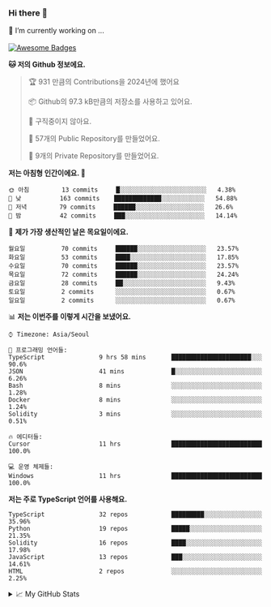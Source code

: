### Hi there 👋 
🔭 I’m currently working on ... </br></br>
[![Awesome Badges](https://img.shields.io/badge/Introduce-EN-green.svg)](https://github.com/tlatkdgus1/tlatkdgus1/blob/main/README.md.en)

<!--START_SECTION:waka-->
**🐱 저의 Github 정보에요.** 

> 🏆 931 만큼의 Contributions을 2024년에 했어요
 > 
> 📦 Github의 97.3 kB만큼의 저장소를 사용하고 있어요. 
 > 
> 🚫 구직중이지 않아요.
 > 
> 📜 57개의 Public Repository를 만들었어요. 
 > 
> 🔑 9개의 Private Repository를 만들었어요.  

**저는 아침형 인간이에요. 🐤** 

```text
🌞 아침         13 commits     █░░░░░░░░░░░░░░░░░░░░░░░░   4.38% 
🌆 낮　         163 commits    █████████████░░░░░░░░░░░░   54.88% 
🌃 저녁         79 commits     ██████░░░░░░░░░░░░░░░░░░░   26.6% 
🌙 밤　         42 commits     ███░░░░░░░░░░░░░░░░░░░░░░   14.14%

```
📅 **제가 가장 생산적인 날은 목요일이에요.** 

```text
월요일          70 commits     ██████░░░░░░░░░░░░░░░░░░░   23.57% 
화요일          53 commits     ████░░░░░░░░░░░░░░░░░░░░░   17.85% 
수요일          70 commits     ██████░░░░░░░░░░░░░░░░░░░   23.57% 
목요일          72 commits     ██████░░░░░░░░░░░░░░░░░░░   24.24% 
금요일          28 commits     ██░░░░░░░░░░░░░░░░░░░░░░░   9.43% 
토요일          2 commits      ░░░░░░░░░░░░░░░░░░░░░░░░░   0.67% 
일요일          2 commits      ░░░░░░░░░░░░░░░░░░░░░░░░░   0.67%

```


📊 **저는 이번주를 이렇게 시간을 보냈어요.** 

```text
⌚︎ Timezone: Asia/Seoul

💬 프로그래밍 언어들: 
TypeScript               9 hrs 58 mins       ██████████████████████░░░   90.6% 
JSON                     41 mins             █░░░░░░░░░░░░░░░░░░░░░░░░   6.26% 
Bash                     8 mins              ░░░░░░░░░░░░░░░░░░░░░░░░░   1.28% 
Docker                   8 mins              ░░░░░░░░░░░░░░░░░░░░░░░░░   1.24% 
Solidity                 3 mins              ░░░░░░░░░░░░░░░░░░░░░░░░░   0.51%

🔥 에디터들: 
Cursor                   11 hrs              █████████████████████████   100.0%

💻 운영 체제들: 
Windows                  11 hrs              █████████████████████████   100.0%

```

**저는 주로 TypeScript 언어를 사용해요.** 

```text
TypeScript               32 repos            █████████░░░░░░░░░░░░░░░░   35.96% 
Python                   19 repos            █████░░░░░░░░░░░░░░░░░░░░   21.35% 
Solidity                 16 repos            ████░░░░░░░░░░░░░░░░░░░░░   17.98% 
JavaScript               13 repos            ███░░░░░░░░░░░░░░░░░░░░░░   14.61% 
HTML                     2 repos             ░░░░░░░░░░░░░░░░░░░░░░░░░   2.25%

```



<!--END_SECTION:waka-->

<details>
<summary>📈 My GitHub Stats</summary>
<p align="center"> <img src="https://github-readme-stats.vercel.app/api?username=tlatkdgus1&show_icons=true" alt="tlatkdgus1" />
</details>
